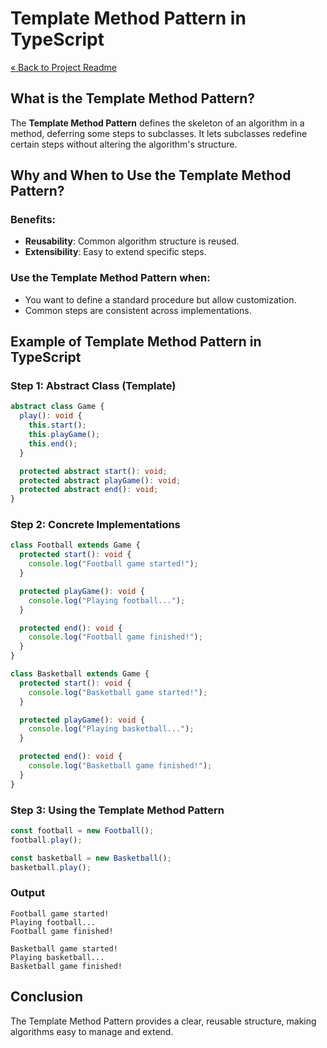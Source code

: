 # Template Method Pattern in TypeScript

[« Back to Project Readme](https://github.com/adamrichardturner/design-patterns/blob/main/README.md)

## What is the Template Method Pattern?

The **Template Method Pattern** defines the skeleton of an algorithm in a method, deferring some steps to subclasses. It lets subclasses redefine certain steps without altering the algorithm's structure.

## Why and When to Use the Template Method Pattern?

### Benefits:
- **Reusability**: Common algorithm structure is reused.
- **Extensibility**: Easy to extend specific steps.

### Use the Template Method Pattern when:
- You want to define a standard procedure but allow customization.
- Common steps are consistent across implementations.

## Example of Template Method Pattern in TypeScript

### Step 1: Abstract Class (Template)

```typescript
abstract class Game {
  play(): void {
    this.start();
    this.playGame();
    this.end();
  }

  protected abstract start(): void;
  protected abstract playGame(): void;
  protected abstract end(): void;
}
```

### Step 2: Concrete Implementations

```typescript
class Football extends Game {
  protected start(): void {
    console.log("Football game started!");
  }

  protected playGame(): void {
    console.log("Playing football...");
  }

  protected end(): void {
    console.log("Football game finished!");
  }
}

class Basketball extends Game {
  protected start(): void {
    console.log("Basketball game started!");
  }

  protected playGame(): void {
    console.log("Playing basketball...");
  }

  protected end(): void {
    console.log("Basketball game finished!");
  }
}
```

### Step 3: Using the Template Method Pattern

```typescript
const football = new Football();
football.play();

const basketball = new Basketball();
basketball.play();
```

### Output
```
Football game started!
Playing football...
Football game finished!

Basketball game started!
Playing basketball...
Basketball game finished!
```

## Conclusion

The Template Method Pattern provides a clear, reusable structure, making algorithms easy to manage and extend.